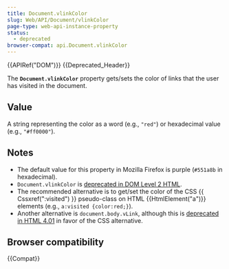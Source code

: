 ```yaml
---
title: Document.vlinkColor
slug: Web/API/Document/vlinkColor
page-type: web-api-instance-property
status:
  - deprecated
browser-compat: api.Document.vlinkColor
---
```


{{APIRef("DOM")}} {{Deprecated_Header}}

The **`Document.vlinkColor`** property gets/sets the color of
links that the user has visited in the document.

## Value

A string representing the color as a word (e.g., `"red"`) or hexadecimal value (e.g., `"#ff0000"`).

## Notes

- The default value for this property in Mozilla Firefox is purple
  (`#551a8b` in hexadecimal).
- `Document.vlinkColor` is [deprecated in DOM Level 2 HTML](https://www.w3.org/TR/DOM-Level-2-HTML/html.html#ID-26809268).
- The recommended alternative is to get/set the color of the CSS {{
    Cssxref(":visited") }} pseudo-class on HTML {{HtmlElement("a")}} elements (e.g.,
  `a:visited {color:red;}`).
- Another alternative is `document.body.vLink`, although this is [deprecated in HTML 4.01](https://www.w3.org/TR/html401/struct/global.html#adef-vlink) in favor of the CSS alternative.

## Browser compatibility

{{Compat}}
